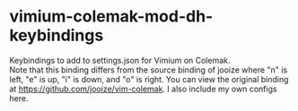 # vimium-colemak-mod-dh-keybindings
Keybindings to add to settings.json for Vimium on Colemak. <br/>
Note that this binding differs from the source binding of jooize where "n" is left, "e" is up, "i" is down, and "o" is right. You can view the original binding at https://github.com/jooize/vim-colemak.
I also include my own configs here.
